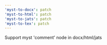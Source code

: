 ```yaml
---
'myst-to-docx': patch
'myst-to-html': patch
'myst-to-jats': patch
'myst-to-tex': patch
---
```


Support myst 'comment' node in docx/html/jats
